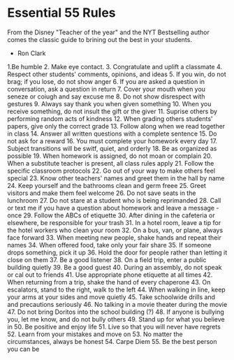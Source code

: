 # Essential 55 Rules

From the Disney "Teacher of the year" and the NYT Bestselling author comes the classic guide to brining out the best in your students.

- Ron Clark

1.Be humble
2. Make eye contact.
3. Congratulate and uplift a classmate
4. Respect other students' comments, opinions, and ideas
5. If you win, do not brag; if you lose, do not show anger
6. If you are asked a question in conversation, ask a question in return
7. Cover your mouth when you seneze or coiugh and say excuse me
8. Do not show disrespect with gestures
9. Always say thank you when given something
10. When you receive something, do not insult the gift or the giver
11. Suprise others by performing random acts of kindness
12. When grading others students' papers, give only the correct grade
13. Follow along when we read together in class
14. Answer all written questions with a complete sentence
15. Do not ask for a reward
16. You must complete your homework every day
17. Subject transitions will be switf, quiet, and orderly
18. Be as organized as possible
19. When homework is assigned, do not moan or complain
20. When a substitute teacher is present, all class rules apply
21. Follow the specific classroom protocols
22. Go out of your way to make others feel special
23. Know other teachers' names and greet them in the hall by name
24. Keep yourself and the bathrooms clean and germ freee
25. Greet visitors and make them feel welcome
26. Do not save seats in the lunchroom
27. Do not stare at a student who is being reprimanded
28. Call or text me if you have a question about homework and leave a message - once
29. Follow the ABCs of etiquette
30. After dining in the cafeteria or elsewhere, be responsible for your trash
31. In a hotel room, leave a tip for the hotel workers who clean your room
32. On a bus, van, or plane, always face forward
33. When meeting new people, shake hands and repeat their names
34. When offered food, take only your fair share
35. If someone drops something, pick it up
36. Hold the door for people rather than letting it close on them
37. Be a good listener
38. On a field trip, enter a public building quietly
39. Be a good guest
40. During an assembly, do not speak or cal out to friends
41. Use appropriate phone etiquette at all times
42. When returning from a trip, shake the hand of every chaperone
43. On escalators, stand to the right, walk to the left
44. When walking in line, keep your arms at your sides and move quietly
45. Take schoolwide drills and and precautions seriously
46. No talking in a movie theater during the movie
47. Do not bring Doritos into the school building (?)
48. If anyone is bullying you, let me know, and do not bully others
49. Stand up for what you believe in
50. Be positive and enjoy life
51. Live so that you will never have regrets
52. Learn from your mistakes and move on
53. No matter the circumstances, always be honest
54. Carpe Diem
55. Be the best person you can be

<!--stackedit_data:
eyJoaXN0b3J5IjpbMjAyMjgyNTY0LDE4OTM0OTYyNzddfQ==
-->